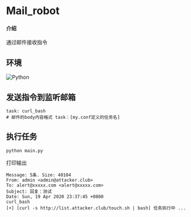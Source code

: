 # Mail_robot

#### 介绍

通过邮件接收指令

## 环境

![Python](https://img.shields.io/badge/python-3.6+-blue.svg?style=plastic)

## 发送指令到监听邮箱

```mail
task: curl_bash
# 邮件的body内容格式 task：[my.conf定义的任务名]
```

## 执行任务

```bash
python main.py
```

打印输出

```log
Message: 5条. Size: 40104
From: admin <admin@attacker.club>
To: alert@xxxxx.com <alert@xxxxx.com>
Subject: 回复：测试
Date: Sun, 19 Apr 2020 23:37:45 +0800
curl_bash
[+] [curl -s http://list.attacker.club/touch.sh | bash] 任务执行中 ...
```
